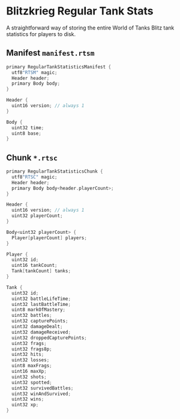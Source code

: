 # Blitzkrieg Regular Tank Stats

A straightforward way of storing the entire World of Tanks Blitz tank statistics for players to disk.

## Manifest `manifest.rtsm`

```cpp
primary RegularTankStatisticsManifest {
  utf8"RTSM" magic;
  Header header;
  primary Body body;
}

Header {
  uint16 version; // always 1
}

Body {
  uint32 time;
  uint8 base;
}
```

## Chunk `*.rtsc`

```cpp
primary RegularTankStatisticsChunk {
  utf8"RTSC" magic;
  Header header;
  primary Body body<header.playerCount>;
}

Header {
  uint16 version; // always 1
  uint32 playerCount;
}

Body<uint32 playerCount> {
  Player[playerCount] players;
}

Player {
  uint32 id;
  uint16 tankCount;
  Tank[tankCount] tanks;
}

Tank {
  uint32 id;
  uint32 battleLifeTime;
  uint32 lastBattleTime;
  uint8 markOfMastery;
  uint32 battles;
  uint32 capturePoints;
  uint32 damageDealt;
  uint32 damageReceived;
  uint32 droppedCapturePoints;
  uint32 frags;
  uint32 frags8p;
  uint32 hits;
  uint32 losses;
  uint8 maxFrags;
  uint16 maxXp;
  uint32 shots;
  uint32 spotted;
  uint32 survivedBattles;
  uint32 winAndSurvived;
  uint32 wins;
  uint32 xp;
}
```

